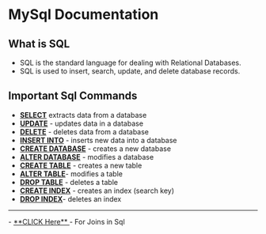 # MySql Documentation 
## What is SQL
- SQL is the standard language for dealing with Relational Databases.
- SQL is used to insert, search, update, and delete database records.
## Important Sql Commands 
- <a href="#" class="button danger"> **SELECT**</a>  extracts data from a database
- <a href="#" class="button danger"> **UPDATE**</a>  - updates data in a database
- <a href="#" class="button danger"> **DELETE**</a> - deletes data from a database
- <a href="#" class="button danger"> **INSERT INTO**</a> - inserts new data into a database
- <a href="#" class="button danger"> **CREATE DATABASE**</a> - creates a new database
- <a href="#" class="button danger"> **ALTER DATABASE**</a> - modifies a database
- <a href="#" class="button danger"> **CREATE TABLE**</a> - creates a new table
- <a href="#" class="button danger"> **ALTER TABLE**</a>- modifies a table
- <a href="#" class="button danger"> **DROP TABLE**</a> - deletes a table
- <a href="#" class="button danger"> **CREATE INDEX**</a> - creates an index (search key)
- <a href="#" class="button danger"> **DROP INDEX**</a>- deletes an index
<hr>
- <a href="#" class="button danger"> **CLICK Here** </a> - For Joins in Sql
